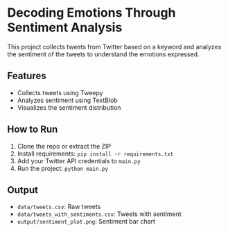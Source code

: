 # Decoding Emotions Through Sentiment Analysis

This project collects tweets from Twitter based on a keyword and analyzes the sentiment of the tweets to understand the emotions expressed.

## Features

- Collects tweets using Tweepy
- Analyzes sentiment using TextBlob
- Visualizes the sentiment distribution

## How to Run

1. Clone the repo or extract the ZIP
2. Install requirements: `pip install -r requirements.txt`
3. Add your Twitter API credentials to `main.py`
4. Run the project: `python main.py`

## Output

- `data/tweets.csv`: Raw tweets
- `data/tweets_with_sentiments.csv`: Tweets with sentiment
- `output/sentiment_plot.png`: Sentiment bar chart
